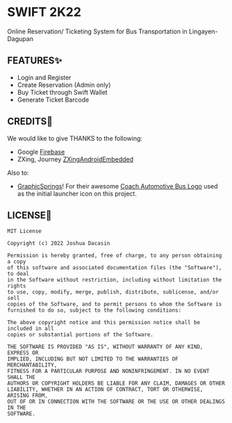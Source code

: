 # SWIFT 2K22
Online Reservation/ Ticketing System for Bus Transportation in Lingayen-Dagupan

## FEATURES:sparkles:
- Login and Register
- Create Reservation (Admin only)
- Buy Ticket through Swift Wallet
- Generate Ticket Barcode

## CREDITS🎉
We would like to give THANKS to the following:
- Google [Firebase][1]
- ZXing, Journey [ZXingAndroidEmbedded][2]

Also to:
- [GraphicSprings][3]! For their awesome [Coach Automotive Bus Logo][4] used as the initial launcher icon on this project.

## LICENSE:memo:

    MIT License

    Copyright (c) 2022 Joshua Dacasin

    Permission is hereby granted, free of charge, to any person obtaining a copy
    of this software and associated documentation files (the "Software"), to deal
    in the Software without restriction, including without limitation the rights
    to use, copy, modify, merge, publish, distribute, sublicense, and/or sell
    copies of the Software, and to permit persons to whom the Software is
    furnished to do so, subject to the following conditions:

    The above copyright notice and this permission notice shall be included in all
    copies or substantial portions of the Software.

    THE SOFTWARE IS PROVIDED "AS IS", WITHOUT WARRANTY OF ANY KIND, EXPRESS OR
    IMPLIED, INCLUDING BUT NOT LIMITED TO THE WARRANTIES OF MERCHANTABILITY,
    FITNESS FOR A PARTICULAR PURPOSE AND NONINFRINGEMENT. IN NO EVENT SHALL THE
    AUTHORS OR COPYRIGHT HOLDERS BE LIABLE FOR ANY CLAIM, DAMAGES OR OTHER
    LIABILITY, WHETHER IN AN ACTION OF CONTRACT, TORT OR OTHERWISE, ARISING FROM,
    OUT OF OR IN CONNECTION WITH THE SOFTWARE OR THE USE OR OTHER DEALINGS IN THE
    SOFTWARE.
    
[1]: https://firebase.google.com/
[2]: https://github.com/journeyapps/zxing-android-embedded
[3]: https://www.graphicsprings.com
[4]: https://www.graphicsprings.com/logographics/coach-automotive-bus
